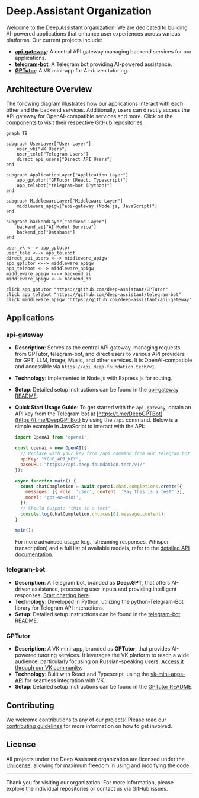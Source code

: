 # Deep.Assistant Organization

Welcome to the Deep.Assistant organization! We are dedicated to building AI-powered applications that enhance user experiences across various platforms. Our current projects include:

- **[api-gateway](https://github.com/deep-assistant/api-gateway)**: A central API gateway managing backend services for our applications.
- **[telegram-bot](https://github.com/deep-assistant/telegram-bot)**: A Telegram bot providing AI-powered assistance.
- **[GPTutor](https://github.com/deep-assistant/GPTutor)**: A VK mini-app for AI-driven tutoring.

## Architecture Overview

The following diagram illustrates how our applications interact with each other and the backend services. Additionally, users can directly access the API gateway for OpenAI-compatible services and more. Click on the components to visit their respective GitHub repositories.

```mermaid
graph TB

subgraph UserLayer["User Layer"]
    user_vk["VK Users"]
    user_tele["Telegram Users"]
    direct_api_users["Direct API Users"]
end

subgraph ApplicationLayer["Application Layer"]
    app_gptutor["GPTutor (React, Typescript)"]
    app_telebot["telegram-bot (Python)"]
end

subgraph MiddlewareLayer["Middleware Layer"]
    middleware_apigw["api-gateway (Node.js, JavaScript)"]
end

subgraph backendLayer["backend Layer"]
    backend_ai["AI Model Service"]
    backend_db["Database"]
end

user_vk <--> app_gptutor
user_tele <--> app_telebot
direct_api_users <--> middleware_apigw
app_gptutor <--> middleware_apigw
app_telebot <--> middleware_apigw
middleware_apigw <--> backend_ai
middleware_apigw <--> backend_db

click app_gptutor "https://github.com/deep-assistant/GPTutor"
click app_telebot "https://github.com/deep-assistant/telegram-bot"
click middleware_apigw "https://github.com/deep-assistant/api-gateway"
```

## Applications

### api-gateway
- **Description**: Serves as the central API gateway, managing requests from GPTutor, telegram-bot, and direct users to various API providers for GPT, LLM, Image, Music, and other services. It is OpenAI-compatible and accessible via `https://api.deep-foundation.tech/v1`.
- **Technology**: Implemented in Node.js with Express.js for routing.
- **Setup**: Detailed setup instructions can be found in the [api-gateway README](https://github.com/deep-assistant/api-gateway/blob/main/README.md).
- **Quick Start Usage Guide**:
  To get started with the `api-gateway`, obtain an API key from the Telegram bot at [https://t.me/DeepGPTBot](https://t.me/DeepGPTBot) by using the `/api` command. Below is a simple example in JavaScript to interact with the API:

  ```js
  import OpenAI from 'openai';

  const openai = new OpenAI({
    // Replace with your key from /api command from our telegram bot
    apiKey: "YOUR_API_KEY", 
    baseURL: "https://api.deep-foundation.tech/v1/"
  });

  async function main() {
    const chatCompletion = await openai.chat.completions.create({
      messages: [{ role: 'user', content: 'Say this is a test' }],
      model: 'gpt-4o-mini',
    });
    // Should output: "this is a test"
    console.log(chatCompletion.choices[0].message.content);
  }

  main();
  ```

  For more advanced usage (e.g., streaming responses, Whisper transcription) and a full list of available models, refer to the [detailed API documentation](https://github.com/deep-assistant/telegram-bot/blob/main/docs.md).

### telegram-bot
- **Description**: A Telegram bot, branded as **Deep.GPT**, that offers AI-driven assistance, processing user inputs and providing intelligent responses. [Start chatting here](https://t.me/DeepGPTBot).
- **Technology**: Developed in Python, utilizing the python-Telegram-Bot library for Telegram API interactions.
- **Setup**: Detailed setup instructions can be found in the [telegram-bot README](https://github.com/deep-assistant/telegram-bot/blob/main/README.md).

### GPTutor
- **Description**: A VK mini-app, branded as **GPTutor**, that provides AI-powered tutoring services. It leverages the VK platform to reach a wide audience, particularly focusing on Russian-speaking users. [Access it through our VK community](http://vk.com/gptutor).
- **Technology**: Built with React and Typescript, using the [vk-mini-apps-API](https://github.com/VKCOM/vk-mini-apps-api) for seamless integration with VK.
- **Setup**: Detailed setup instructions can be found in the [GPTutor README](https://github.com/deep-assistant/GPTutor/blob/main/README.md).

## Contributing
We welcome contributions to any of our projects! Please read our [contributing guidelines](https://github.com/deep-assistant/.github/blob/main/CONTRIBUTING.md) for more information on how to get involved.

## License
All projects under the Deep Assistant organization are licensed under the [Unlicense](https://unlicense.org/), allowing for maximum freedom in using and modifying the code.

---

Thank you for visiting our organization! For more information, please explore the individual repositories or contact us via GitHub issues.
